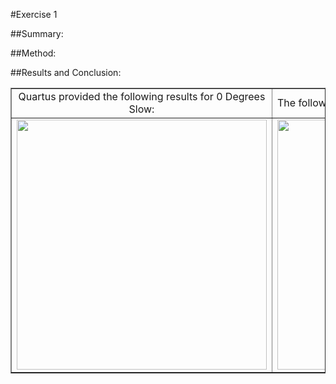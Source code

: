 #Exercise 1

##Summary:


##Method:


##Results and Conclusion:
<table border="1">
<tr>
<td><center>Quartus provided the following results for 0 Degrees Slow: </td>
<td>The following was the result for 85 Degrees Slow:</td>
</tr>
<tr>
<td><img src= "https://cloud.githubusercontent.com/assets/17357371/20847289/50fcc14e-b8c5-11e6-825b-d4bbc3490c64.png" width=400px /> </td>
<td><img src= "https://cloud.githubusercontent.com/assets/17357371/20847469/1fe6f40c-b8c6-11e6-8b5a-1b683aae34c0.png" width=400px /> </td>
</tr>
</table>
